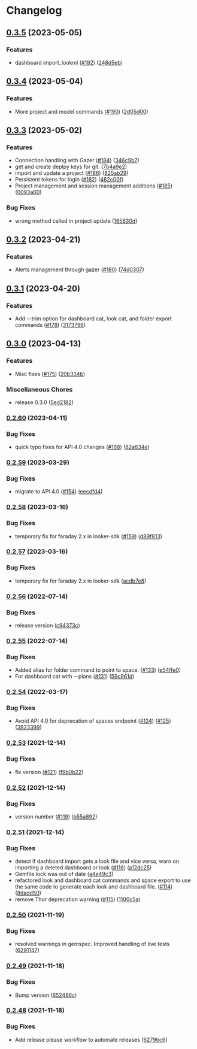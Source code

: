 # Changelog

## [0.3.5](https://github.com/looker-open-source/gzr/compare/v0.3.4...v0.3.5) (2023-05-05)


### Features

* dashboard import_lookml ([#192](https://github.com/looker-open-source/gzr/issues/192)) ([248d5eb](https://github.com/looker-open-source/gzr/commit/248d5eb4b9e1c9ae302ab1b598784dd5065e9bf0))

## [0.3.4](https://github.com/looker-open-source/gzr/compare/v0.3.3...v0.3.4) (2023-05-04)


### Features

* More project and model commands ([#190](https://github.com/looker-open-source/gzr/issues/190)) ([2d05d00](https://github.com/looker-open-source/gzr/commit/2d05d00a13721fdde733aecb6c99985ee5a1b081))

## [0.3.3](https://github.com/looker-open-source/gzr/compare/v0.3.2...v0.3.3) (2023-05-02)


### Features

* Connection handling with Gazer ([#184](https://github.com/looker-open-source/gzr/issues/184)) ([346c9b7](https://github.com/looker-open-source/gzr/commit/346c9b7ea846acd604dbe929fab71e2ae0a5cf71))
* get and create deplpy keys for git. ([7b4a9e2](https://github.com/looker-open-source/gzr/commit/7b4a9e225596f54b6ec58d4923ac9e3d73106bd6))
* import and update a project ([#186](https://github.com/looker-open-source/gzr/issues/186)) ([825ab29](https://github.com/looker-open-source/gzr/commit/825ab297e99b4c09721bda3c72fce969fd16c5e8))
* Persistent tokens for login ([#182](https://github.com/looker-open-source/gzr/issues/182)) ([482c00f](https://github.com/looker-open-source/gzr/commit/482c00f4cb40519a3d3e7aac771e3b52c553e5d1))
* Project management and session management additions ([#185](https://github.com/looker-open-source/gzr/issues/185)) ([0093a60](https://github.com/looker-open-source/gzr/commit/0093a6057bd953773939fdf901631bab0e9109c6))


### Bug Fixes

* wrong method called in project update ([165630d](https://github.com/looker-open-source/gzr/commit/165630d3dabbe2947a22a439e54f6692d21e013a))

## [0.3.2](https://github.com/looker-open-source/gzr/compare/v0.3.1...v0.3.2) (2023-04-21)


### Features

* Alerts management through gazer ([#180](https://github.com/looker-open-source/gzr/issues/180)) ([74d0307](https://github.com/looker-open-source/gzr/commit/74d0307d63602df5efad98e7c8e92b91740a4afc))

## [0.3.1](https://github.com/looker-open-source/gzr/compare/v0.3.0...v0.3.1) (2023-04-20)


### Features

* Add --trim option for dashboard cat, look cat, and folder export commands ([#178](https://github.com/looker-open-source/gzr/issues/178)) ([3173796](https://github.com/looker-open-source/gzr/commit/317379600803cfb92d223980930c0831fe8c247d))

## [0.3.0](https://github.com/looker-open-source/gzr/compare/v0.2.60...v0.3.0) (2023-04-13)


### Features

* Misc fixes ([#175](https://github.com/looker-open-source/gzr/issues/175)) ([20b334b](https://github.com/looker-open-source/gzr/commit/20b334b3e4d1a76ecef79d5c686f6cf428cdc47d))


### Miscellaneous Chores

* release 0.3.0 ([5ed2182](https://github.com/looker-open-source/gzr/commit/5ed2182b94c20126f59b0678671d7c9b81c1c794))

### [0.2.60](https://www.github.com/looker-open-source/gzr/compare/v0.2.59...v0.2.60) (2023-04-11)


### Bug Fixes

* quick typo fixes for API 4.0 changes ([#168](https://www.github.com/looker-open-source/gzr/issues/168)) ([82a634e](https://www.github.com/looker-open-source/gzr/commit/82a634e77de0aaee5bd62c84092e827a2f7f6c73))

### [0.2.59](https://www.github.com/looker-open-source/gzr/compare/v0.2.58...v0.2.59) (2023-03-29)


### Bug Fixes

* migrate to API 4.0 ([#154](https://www.github.com/looker-open-source/gzr/issues/154)) ([eecdfd4](https://www.github.com/looker-open-source/gzr/commit/eecdfd41a886f2edbac528a34f83dc7a6ea83f74))

### [0.2.58](https://www.github.com/looker-open-source/gzr/compare/v0.2.57...v0.2.58) (2023-03-16)


### Bug Fixes

* temporary fix for faraday 2.x in looker-sdk ([#159](https://www.github.com/looker-open-source/gzr/issues/159)) ([d89f813](https://www.github.com/looker-open-source/gzr/commit/d89f8138587c2986352be25b59bda79d07ea2bb4))

### [0.2.57](https://www.github.com/looker-open-source/gzr/compare/v0.2.56...v0.2.57) (2023-03-16)


### Bug Fixes

* temporary fix for faraday 2.x in looker-sdk ([acdb7e8](https://www.github.com/looker-open-source/gzr/commit/acdb7e8a174cd3dde5d8c95c95e572ec331b948f))

### [0.2.56](https://www.github.com/looker-open-source/gzr/compare/v0.2.55...v0.2.56) (2022-07-14)

### Bug Fixes

- release version ([c94373c](https://www.github.com/looker-open-source/gzr/commit/c94373ce0677b4bd86e525f6a7e15b0204cb69fe))

### [0.2.55](https://github.com/looker-open-source/gzr/compare/v0.2.54...v0.2.55) (2022-07-14)

### Bug Fixes

- Added alias for folder command to point to space. ([#133](https://github.com/looker-open-source/gzr/issues/133)) ([e54ffe0](https://github.com/looker-open-source/gzr/commit/e54ffe0c8c1ba300b5d989c5b16b8a234e9623b1))
- For dashboard cat with --plans ([#131](https://github.com/looker-open-source/gzr/issues/131)) ([59c961d](https://github.com/looker-open-source/gzr/commit/59c961dca820654c8ca228fc79429079ac4825bd))

### [0.2.54](https://www.github.com/looker-open-source/gzr/compare/v0.2.53...v0.2.54) (2022-03-17)

### Bug Fixes

- Avoid API 4.0 for deprecation of spaces endpoint ([#124](https://www.github.com/looker-open-source/gzr/issues/124)) ([#125](https://www.github.com/looker-open-source/gzr/issues/125)) ([3823399](https://www.github.com/looker-open-source/gzr/commit/38233991bfc5456ac0cf3d485d12520f50a2ea76))

### [0.2.53](https://www.github.com/looker-open-source/gzr/compare/v0.2.52...v0.2.53) (2021-12-14)

### Bug Fixes

- fix version ([#121](https://www.github.com/looker-open-source/gzr/issues/121)) ([f9b0b22](https://www.github.com/looker-open-source/gzr/commit/f9b0b2237eb3c520aabc2f1ff5a63ddf6c934ce4))

### [0.2.52](https://www.github.com/looker-open-source/gzr/compare/v0.2.51...v0.2.52) (2021-12-14)

### Bug Fixes

- version number ([#119](https://www.github.com/looker-open-source/gzr/issues/119)) ([b55a892](https://www.github.com/looker-open-source/gzr/commit/b55a892d8d040ce4547924d613a590877e129322))

### [0.2.51](https://www.github.com/looker-open-source/gzr/compare/v0.2.50...v0.2.51) (2021-12-14)

### Bug Fixes

- detect if dashboard import gets a look file and vice versa, warn on importing a deleted dashboard or look ([#116](https://www.github.com/looker-open-source/gzr/issues/116)) ([a12dc25](https://www.github.com/looker-open-source/gzr/commit/a12dc2525bed55816b368306f2d05a24dc07aaf4))
- Gemfile.lock was out of date ([a4e49c3](https://www.github.com/looker-open-source/gzr/commit/a4e49c3972772e0629a8f1589172ddd136ee7e21))
- refactored look and dashboard cat commands and space export to use the same code to generate each look and dashboard file. ([#114](https://www.github.com/looker-open-source/gzr/issues/114)) ([8dadd50](https://www.github.com/looker-open-source/gzr/commit/8dadd500376e2b971c38dbcd69f507268a3e6b9e))
- remove Thor deprecation warning ([#115](https://www.github.com/looker-open-source/gzr/issues/115)) ([1100c5a](https://www.github.com/looker-open-source/gzr/commit/1100c5a24b0626c01c6248d87172c7ab624bf42f))

### [0.2.50](https://www.github.com/looker-open-source/gzr/compare/v0.2.49...v0.2.50) (2021-11-19)

### Bug Fixes

- resolved warnings in gemspec. Improved handling of live tests ([6291147](https://www.github.com/looker-open-source/gzr/commit/6291147a09f55ed095d718a7a998d5af09b716e3))

### [0.2.49](https://www.github.com/looker-open-source/gzr/compare/v0.2.48...v0.2.49) (2021-11-18)

### Bug Fixes

- Bump version ([652486c](https://www.github.com/looker-open-source/gzr/commit/652486ce6571d4fea2d3ea847c5927395aa4373e))

### [0.2.48](https://www.github.com/looker-open-source/gzr/compare/v0.2.47...v0.2.48) (2021-11-18)

### Bug Fixes

- Add release please workflow to automate releases ([6279bc6](https://www.github.com/looker-open-source/gzr/commit/6279bc68fcfd8f09f7385053767e6a9571570333))
